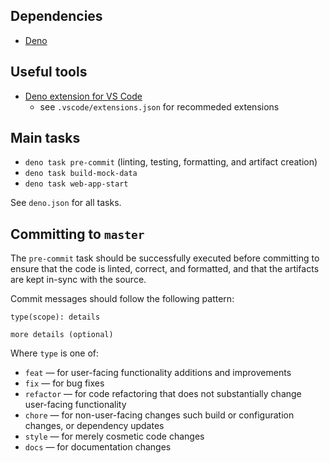 ## Dependencies

- [Deno](https://deno.land/)

## Useful tools

- [Deno extension for VS Code](https://marketplace.visualstudio.com/items?itemName=denoland.vscode-deno)
  - see `.vscode/extensions.json` for recommeded extensions

## Main tasks

- `deno task pre-commit` (linting, testing, formatting, and artifact creation)
- `deno task build-mock-data`
- `deno task web-app-start`

See `deno.json` for all tasks.

## Committing to `master`

The `pre-commit` task should be successfully executed before committing to ensure that the code is linted, correct, and
formatted, and that the artifacts are kept in-sync with the source.

Commit messages should follow the following pattern:

```
type(scope): details

more details (optional)
```

Where `type` is one of:

- `feat` — for user-facing functionality additions and improvements
- `fix` — for bug fixes
- `refactor` — for code refactoring that does not substantially change user-facing functionality
- `chore` — for non-user-facing changes such build or configuration changes, or dependency updates
- `style` — for merely cosmetic code changes
- `docs` — for documentation changes
